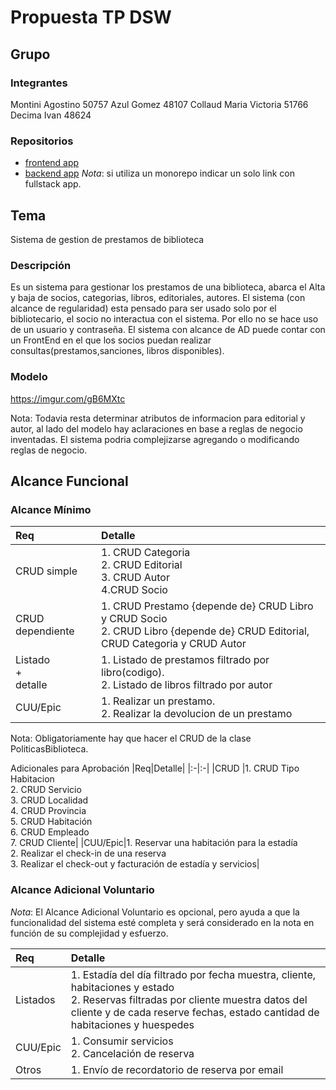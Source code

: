 # Propuesta TP DSW

## Grupo
### Integrantes
Montini Agostino 50757
Azul Gomez 48107
Collaud Maria Victoria 51766
Decima Ivan 48624

### Repositorios
* [frontend app](http://hyperlinkToGihubOrGitlab)
* [backend app](http://hyperlinkToGihubOrGitlab)
*Nota*: si utiliza un monorepo indicar un solo link con fullstack app.

## Tema
Sistema de gestion de prestamos de biblioteca
### Descripción
Es un sistema para gestionar los prestamos de una biblioteca, abarca el Alta y baja de socios, categorias, libros, editoriales, autores. 
El sistema (con alcance de regularidad) esta pensado para ser usado solo por el bibliotecario, el socio no interactua con el sistema.
Por ello no se hace uso de un usuario y contraseña. El sistema con alcance de AD puede contar con un FrontEnd en el que los socios puedan realizar consultas(prestamos,sanciones, libros disponibles).

### Modelo
https://imgur.com/gB6MXtc

Nota: Todavia resta determinar atributos de informacion para editorial y autor, al lado del modelo hay aclaraciones en base a reglas de negocio inventadas.
El sistema podria complejizarse agregando o modificando reglas de negocio.

## Alcance Funcional 

### Alcance Mínimo

|Req|Detalle|
|:-|:-|
|CRUD simple|1. CRUD Categoria<br>2. CRUD Editorial<br>3. CRUD Autor<br>4.CRUD Socio|
|CRUD dependiente|1. CRUD Prestamo {depende de} CRUD Libro y CRUD Socio<br>2. CRUD Libro {depende de} CRUD Editorial, CRUD Categoria y CRUD Autor|
|Listado<br>+<br>detalle| 1. Listado de prestamos filtrado por libro(codigo).<br> 2. Listado de libros filtrado por autor|
|CUU/Epic|1. Realizar un prestamo.<br>2. Realizar la devolucion de un prestamo|

Nota: Obligatoriamente hay que hacer el CRUD de la clase PoliticasBiblioteca.


Adicionales para Aprobación
|Req|Detalle|
|:-|:-|
|CRUD |1. CRUD Tipo Habitacion<br>2. CRUD Servicio<br>3. CRUD Localidad<br>4. CRUD Provincia<br>5. CRUD Habitación<br>6. CRUD Empleado<br>7. CRUD Cliente|
|CUU/Epic|1. Reservar una habitación para la estadía<br>2. Realizar el check-in de una reserva<br>3. Realizar el check-out y facturación de estadía y servicios|


### Alcance Adicional Voluntario

*Nota*: El Alcance Adicional Voluntario es opcional, pero ayuda a que la funcionalidad del sistema esté completa y será considerado en la nota en función de su complejidad y esfuerzo.

|Req|Detalle|
|:-|:-|
|Listados |1. Estadía del día filtrado por fecha muestra, cliente, habitaciones y estado <br>2. Reservas filtradas por cliente muestra datos del cliente y de cada reserve fechas, estado cantidad de habitaciones y huespedes|
|CUU/Epic|1. Consumir servicios<br>2. Cancelación de reserva|
|Otros|1. Envío de recordatorio de reserva por email|

